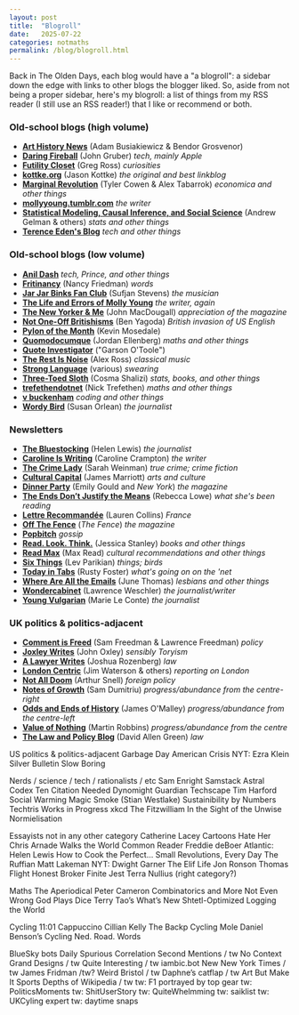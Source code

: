 ```yaml
---
layout: post
title:  "Blogroll"
date:   2025-07-22
categories: notmaths
permalink: /blog/blogroll.html
---
```


Back in The Olden Days, each blog would have a "a blogroll": a sidebar down the edge with links to other blogs the blogger liked. So, aside from not being a proper sidebar, here's my blogroll: a list of things from my RSS reader (I still use an RSS reader!) that I like or recommend or both.

### Old-school blogs (high volume)

* **[Art History News](https://www.arthistorynews.com)** (Adam Busiakiewicz & Bendor Grosvenor)
* **[Daring Fireball](https://daringfireball.net)** (John Gruber) *tech, mainly Apple*
* **[Futility Closet](https://www.futilitycloset.com)** (Greg Ross) *curiosities*
* **[kottke.org](https://kottke.org)** (Jason Kottke) *the original and best linkblog*
* **[Marginal Revolution](https://marginalrevolution.com)** (Tyler Cowen & Alex Tabarrok) *economica and other things*
* **[mollyyoung.tumblr.com](https://mollyyoung.tumblr.com)** *the writer*
* **[Statistical Modeling, Causal Inference, and Social Science](https://statmodeling.stat.columbia.edu)** (Andrew Gelman & others) *stats and other things*
* **[Terence Eden's Blog](https://shkspr.mobi/blog/)** *tech and other things*

### Old-school blogs (low volume)

* **[Anil Dash](https://www.anildash.com)** *tech, Prince, and other things*
* **[Fritinancy](https://fritinancy.substack.com)** (Nancy Friedman) *words*
* **[Jar Jar Binks Fan Club](https://sufjan.com)** (Sufjan Stevens) *the musician*
* **[The Life and Errors of Molly Young](https://mollyyoung.substack.com)** *the writer, again*
* **[The New Yorker & Me](https://thenewyorkerandme.blogspot.com)** (John MacDougall) *appreciation of the magazine*
* **[Not One-Off Britishisms](https://notoneoffbritishisms.com)** (Ben Yagoda) *British invasion of US English*
* **[Pylon of the Month](https://www.pylonofthemonth.org)** (Kevin Mosedale)
* **[Quomodocumque](https://quomodocumque.wordpress.com)** (Jordan Ellenberg) *maths and other things*
* **[Quote Investigator](https://quoteinvestigator.com)** ("Garson O'Toole")
* **[The Rest Is Noise](https://www.therestisnoise.com)** (Alex Ross) *classical music*
* **[Strong Language](https://stronglang.wordpress.com)** (various) *swearing*
* **[Three-Toed Sloth](http://bactra.org/weblog/)** (Cosma Shalizi) *stats, books, and other things*
* **[trefethendotnet](https://trefethen.net)** (Nick Trefethen) *maths and other things*
* **[v buckenham](https://blog.vbuckenham.com)** *coding and other things*
* **[Wordy Bird](https://susanorlean.substack.com)** (Susan Orlean) *the journalist*

### Newsletters

* **[The Bluestocking](https://helenlewis.substack.com)** (Helen Lewis) *the journalist*
* **[Caroline Is Writing](https://www.carolinecrampton.com/tag/blog/)** (Caroline Crampton) *the writer*
* **[The Crime Lady](https://buttondown.com/thecrimelady)** (Sarah Weinman) *true crime; crime fiction*
* **[Cultural Capital](https://jmarriott.substack.com)** (James Marriott) *arts and culture*
* **[Dinner Party](https://nymag.substack.com/s/dinner-party)** (Emily Gould and *New York*) *the magazine*
* **[The Ends Don’t Justify the Means](https://theendsdontjustifythemeans.substack.com)** (Rebecca Lowe) *what she's been reading*
* **[Lettre Recommandée](https://lettrerecommandee.substack.com)** (Lauren Collins) *France*
* **[Off The Fence](https://thefence.substack.com)** (*The Fence*) *the magazine*
* **[Popbitch](https://popbitch.substack.com)** *gossip*
* **[Read. Look. Think.](https://jessicastanley.substack.com)** (Jessica Stanley) *books and other things*
* **[Read Max](https://maxread.substack.com)** (Max Read) *cultural recommendations and other things*
* **[Six Things](https://levparikian.substack.com)** (Lev Parikian) *things; birds*
* **[Today in Tabs](https://www.todayintabs.com)** (Rusty Foster) *what's going on on the 'net*
* **[Where Are All the Emails](https://buttondown.com/WhereAre)** (June Thomas) *lesbians and other things*
* **[Wondercabinet](https://lawrenceweschler.substack.com)** (Lawrence Weschler) *the journalist/writer*
* **[Young Vulgarian](https://youngvulgarian.substack.com)** (Marie Le Conte) *the journalist*

### UK politics & politics-adjacent

* **[Comment is Freed](https://samf.substack.com)** (Sam Freedman & Lawrence Freedman) *policy*
* **[Joxley Writes](https://www.joxleywrites.jmoxley.co.uk)** (John Oxley) *sensibly Toryism*
* **[A Lawyer Writes](https://rozenberg.substack.com)** (Joshua Rozenberg) *law*
* **[London Centric](https://www.londoncentric.media)** (Jim Waterson & others) *reporting on London*
* **[Not All Doom](https://arthursnell.substack.com)** (Arthur Snell) *foreign policy*
* **[Notes of Growth](https://www.samdumitriu.com)** (Sam Dumitriu) *progress/abundance from the centre-right*
* **[Odds and Ends of History](https://takes.jamesomalley.co.uk)** (James O'Malley) *progress/abundance from the centre-left*
* **[Value of Nothing](https://martinrobbins.substack.com)** (Martin Robbins) *progress/abundance from the centre*
* **[The Law and Policy Blog](https://davidallengreen.com)** (David Allen Green) *law*

US politics & politics-adjacent
Garbage Day
American Crisis
NYT: Ezra Klein
Silver Bulletin
Slow Boring

Nerds / science / tech / rationalists / etc
Sam Enright
Samstack
Astral Codex Ten
Citation Needed
Dynomight
Guardian Techscape
Tim Harford
Social Warming
Magic Smoke (Stian Westlake)
Sustainibility by Numbers
Techtris
Works in Progress
xkcd
The Fitzwilliam
In the Sight of the Unwise
Normielisation

Essayists not in any other category
Catherine Lacey
Cartoons Hate Her
Chris Arnade Walks the World
Common Reader
Freddie deBoer
Atlantic: Helen Lewis
How to Cook the Perfect…
Small Revolutions, Every Day
The Ruffian
Matt Lakeman
NYT: Dwight Garner
The Elif Life
Jon Ronson
Thomas Flight
Honest Broker
Finite Jest
Terra Nullius (right category?)

Maths
The Aperiodical
Peter Cameron
Combinatorics and More
Not Even Wrong
God Plays Dice
Terry Tao’s What’s New
Shtetl-Optimized
Logging the World

Cycling
11:01 Cappuccino
Cillian Kelly The Backp
Cycling Mole
Daniel Benson’s Cycling
Ned. Road. Words

BlueSky bots
Daily Spurious Correlation
Second Mentions / tw
No Context Grand Designs / tw
Quite Interesting / tw
iambic.bot
New New York Times / tw
James Fridman /tw?
Weird Bristol / tw
Daphne’s catflap / tw
Art But Make It Sports
Depths of Wikipedia / tw
tw: F1 portrayed by top gear
tw: PoliticsMoments
tw: ShitUserStory
tw: QuiteWhelmming
tw: saiklist
tw: UKCyling expert
tw: daytime snaps
